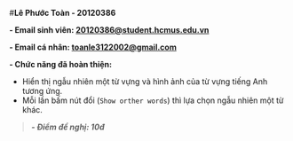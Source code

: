 #**Lê Phước Toàn - 20120386**

**- Email sinh viên: 20120386@student.hcmus.edu.vn**

**- Email cá nhân: toanle3122002@gmail.com**

**- Chức năng đã hoàn thiện:**
- Hiển thị ngẫu nhiên một từ vựng và hình ảnh của từ vựng tiếng Anh tương ứng. 
- Mỗi lần bấm nút đổi (`Show orther words`) thì lựa chọn ngẫu nhiên một từ khác. 

>***- Điểm đề nghị: 10đ***

